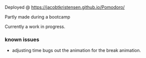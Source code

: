 Deployed @ https://jacobtkristensen.github.io/Pomodoro/

Partly made during a bootcamp  

Currently a work in progress. 
### known issues
- adjusting time bugs out the animation for the break animation.  
